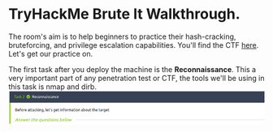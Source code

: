 # TryHackMe Brute It Walkthrough.

The room's aim is to help beginners to practice their hash-cracking, bruteforcing, and privilege escalation capabilities. You'll find the CTF [here](https://tryhackme.com/room/bruteit). Let's get our practice on.

The first task after you deploy the machine is the **Reconnaissance**. This a very important part of any penetration test or CTF, the tools we'll be using in this task is nmap and dirb.
![Task 2](../assets/reconbrute.png "Recon Heading Image")

